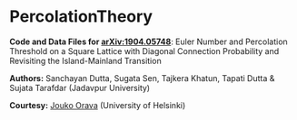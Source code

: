 # PercolationTheory
**Code and Data Files for [arXiv:1904.05748](https://arxiv.org/abs/1904.05748)**: Euler Number and Percolation Threshold on a Square Lattice with Diagonal Connection Probability and Revisiting the Island-Mainland Transition 

**Authors:** Sanchayan Dutta, Sugata Sen, Tajkera Khatun, Tapati Dutta & Sujata Tarafdar (Jadavpur University)

**Courtesy:** [Jouko Orava](https://stackoverflow.com/users/1475978/nominal-animal) (University of Helsinki)
